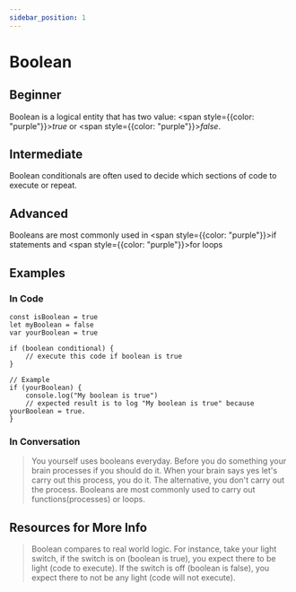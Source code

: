 ```yaml
---
sidebar_position: 1
---
```


# Boolean

## Beginner

Boolean is a logical entity that has two value: <span style={{color: "purple"}}><em>true</em></span> or <span style={{color: "purple"}}><em>false</em></span>.

## Intermediate

Boolean conditionals are often used to decide which sections of code to execute or repeat.

## Advanced

Booleans are most commonly used in <span style={{color: "purple"}}>if statements</span> and <span style={{color: "purple"}}>for loops</span>

## Examples

### In Code

```
const isBoolean = true
let myBoolean = false
var yourBoolean = true

if (boolean conditional) {
    // execute this code if boolean is true
}

// Example
if (yourBoolean) {
    console.log("My boolean is true")
    // expected result is to log "My boolean is true" because yourBoolean = true.
}
```

### In Conversation

> You yourself uses booleans everyday. Before you do something your brain processes if you should do it. When your brain says yes let's carry out this process, you do it. The alternative, you don't carry out the process. Booleans are most commonly used to carry out functions(processes) or loops.

## Resources for More Info

> Boolean compares to real world logic. For instance, take your light switch, if the switch is on (boolean is true), you expect there to be light (code to execute). If the switch is off (boolean is false), you expect there to not be any light (code will not execute).
